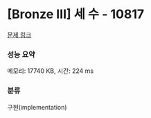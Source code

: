 # [Bronze III] 세 수 - 10817 

[문제 링크](https://www.acmicpc.net/problem/10817) 

### 성능 요약

메모리: 17740 KB, 시간: 224 ms

### 분류

구현(implementation)

